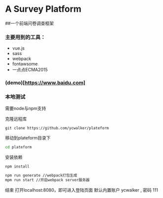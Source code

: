 # A Survey Platform
##一个前端问卷调查框架

### 主要用到的工具：
* vue.js
* sass
* webpack
* fontawsome
* 一点点ECMA2015

### (demo)[https://www.baidu.com]

### 本地测试
需要node与npm支持

克隆远程库
``` shell
git clone https://github.com/ycwalker/plateform
```
移动到plateform目录下 

``` bash
cd plateform
```

安装依赖
``` bash
npm install
```
```bash
npm run generate //webpack打包生成
mpm run start //开启webpack server服务器
```
结束
打开localhost:8080，即可进入登陆页面
默认内置账户 ycwalker , 密码 111

